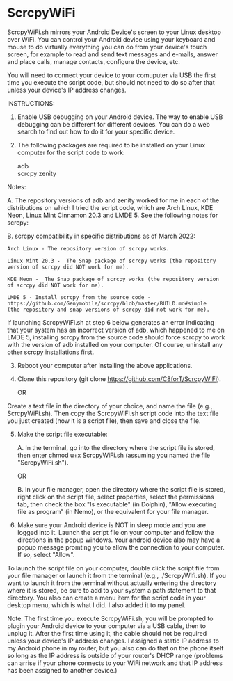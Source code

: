 # ScrcpyWiFi

ScrcpyWiFi.sh mirrors your Android Device's screen to your Linux desktop over WiFi.  You can control your Android device using your keyboard and mouse to do virtually everything you can do from your device's touch screen, for example to read and send text messages and e-mails, answer and place calls, manage contacts, configure the device, etc.  

You will need to connect your device to your comuputer via USB the first time you execute the script code, but should not need to do so after that unless your device's IP address changes.

INSTRUCTIONS:

1.  Enable USB debugging on your Android device.  The way to enable USB debugging can be different for different devices.  You can do a web search to find out how to do it for your specific device.

2.  The following packages are required to be installed on your Linux computer for the script code to work:

    adb    
    scrcpy 
    zenity 

Notes:

A.  The repository versions of adb and zenity worked for me in each of the distributions on which I tried the script code, which are Arch Linux, KDE Neon, Linux Mint Cinnamon 20.3 and LMDE 5.  See the following notes for scrcpy:

B.  scrcpy compatibility in specific distributions as of March 2022:

    Arch Linux - The repository version of scrcpy works.

    Linux Mint 20.3 -  The Snap package of scrcpy works (the repository version of scrcpy did NOT work for me).

    KDE Neon -  The Snap package of scrcpy works (the repository version of scrcpy did NOT work for me).

    LMDE 5 - Install scrcpy from the source code - https://github.com/Genymobile/scrcpy/blob/master/BUILD.md#simple 
    (the repository and snap versions of scrcpy did not work for me).

If launching ScrcpyWiFi.sh at step 6 below generates an error indicating that your system has an incorrect version of adb, which happened to me on LMDE 5, installing scrcpy from the source code should force scrcpy to work with the version of adb installed on your computer.  Of course,  uninstall any other scrcpy installations first.


3.  Reboot your computer after installing the above applications.


4.  Clone this repository (git clone https://github.com/C8forT/ScrcpyWiFi).

    OR
   
   Create a text file in the directory of your choice, and name the file (e.g., ScrcpyWiFi.sh).  Then copy the ScrcpyWiFi.sh script code into the text file you just created (now it is a script file), then save and close the file.


5.  Make the script file executable:

    A.  In the terminal, go into the directory where the script file is stored, then enter chmod u+x ScrcpyWiFi.sh (assuming you named the file "ScrcpyWiFi.sh").
    
    OR
    
    B.  In your file manager, open the directory where the script file is stored, right click on the script file, select properties, select the permissions tab, then check the box "Is executable" (in Dolphin), "Allow executing file as program" (in Nemo), or the equivalent for your file manager.


6.  Make sure your Android device is NOT in sleep mode and you are logged into it.  Launch the script file on your computer and follow the directions in the popup windows.  Your android device also may have a popup message promting you to allow the connection to your computer.  If so, select "Allow".

To launch the script file on your computer, double click the script file from your file manager or launch it from the terminal (e.g., ./ScrcpyWifi.sh).  If you want to launch it from the terminal without actually entering the directory where it is stored, be sure to add to your system a path statement to that directory.  You also can create a menu item for the script code in your desktop menu, which is what I did.  I also added it to my panel.

Note:  The first time you execute ScrcpyWiFi.sh, you will be prompted to plugin your Android device to your computer via a USB cable, then to unplug it. After the first time using it, the cable should not be required unless your device's IP address changes.  I assigned a static IP address to my Android phone in my router, but you also can do that on the phone itself so long as the IP address is outside of your router's DHCP range (problems can arrise if your phone connects to your WiFi network and that IP address has been assigned to another device.)
